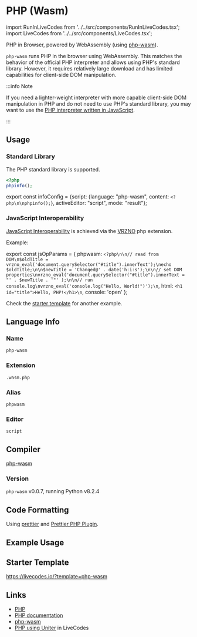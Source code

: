 # PHP (Wasm)

import RunInLiveCodes from '../../src/components/RunInLiveCodes.tsx';
import LiveCodes from '../../src/components/LiveCodes.tsx';

PHP in Browser, powered by WebAssembly (using [php-wasm](https://github.com/seanmorris/php-wasm)).

`php-wasm` runs PHP in the browser using WebAssembly. This matches the behavior of the official PHP interpreter and allows using PHP's standard library. However, it requires relatively large download and has limited capabilities for client-side DOM manipulation.

:::info Note

If you need a lighter-weight interpreter with more capable client-side DOM manipulation in PHP and do not need to use PHP's standard library, you may want to use the [PHP interpreter written in JavaScript](./php.md).

:::

## Usage

### Standard Library

The PHP standard library is supported.

```php
<?php
phpinfo();
```

<!-- prettier-ignore -->
export const infoConfig = {script: {language: "php-wasm", content: `<?php\n\nphpinfo();`}, activeEditor: "script", mode: "result"};

<LiveCodes config={infoConfig} height="80vh"></LiveCodes>

### JavaScript Interoperability

[JavaScript Interoperability](https://github.com/seanmorris/php-wasm#accessing-the-dom) is achieved via the [VRZNO](https://github.com/seanmorris/vrzno) php extension.

Example:

<!-- prettier-ignore -->
export const jsOpParams = { phpwasm: `<?php\n\n// read from DOM\n$oldTitle = vrzno_eval('document.querySelector("#title").innerText');\necho $oldTitle;\n\n$newTitle = 'Changed@' . date('h:i:s');\n\n// set DOM properties\nvrzno_eval('document.querySelector("#title").innerText = "' . $newTitle . '"' );\n\n// run console.log\nvrzno_eval('console.log("Hello, World!")');\n`, html: `<h1 id="title">Hello, PHP!</h1>\n`, console: 'open' };

<LiveCodes params={jsOpParams} height="80vh"></LiveCodes>

Check the [starter template](#example-usage) for another example.

## Language Info

### Name

`php-wasm`

### Extension

`.wasm.php`

### Alias

`phpwasm`

### Editor

`script`

## Compiler

[php-wasm](https://github.com/seanmorris/php-wasm)

### Version

`php-wasm` v0.0.7, running Python v8.2.4

## Code Formatting

Using [prettier](https://prettier.io/) and [Prettier PHP Plugin](https://github.com/prettier/plugin-php).

## Example Usage

<LiveCodes template="php-wasm" height="80vh"></LiveCodes>

## Starter Template

https://livecodes.io/?template=php-wasm

## Links

- [PHP](https://php.net/)
- [PHP documentation](https://www.php.net/manual/en/)
- [php-wasm](https://github.com/seanmorris/php-wasm)
- [PHP using Uniter](./php.md) in LiveCodes
